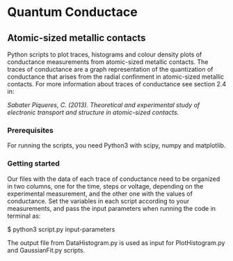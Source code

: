 # Quantum Conductace 
## Atomic-sized metallic contacts

Python scripts to plot traces, histograms and colour density plots of conductance measurements from atomic-sized metallic contacts. The traces of conductance are a graph representation of the quantization of conductance that arises from the radial confinment in atomic-sized metallic contacts. For more information about traces of conductance see section 2.4 in:

*Sabater Piqueres, C. (2013). Theoretical and experimental study of electronic transport and structure in atomic-sized contacts.*

### Prerequisites
For running the scripts, you need Python3 with scipy, numpy and matplotlib.

### Getting started
Our files with the data of each trace of conductance need to be organized in two columns, one for the time, steps or voltage, depending on the experimental measurement, and the other one with the values of conductance. Set the variables in each script according to your measurements, and pass the input parameters when running the code in terminal as:

$ python3 script.py input-parameters

The output file from DataHistogram.py is used as input for PlotHistogram.py and GaussianFit.py scripts.


